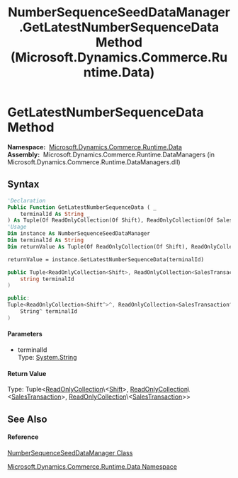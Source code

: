 ﻿---
title: NumberSequenceSeedDataManager.GetLatestNumberSequenceData Method  (Microsoft.Dynamics.Commerce.Runtime.Data)
TOCTitle: GetLatestNumberSequenceData Method
ms:assetid: M:Microsoft.Dynamics.Commerce.Runtime.Data.NumberSequenceSeedDataManager.GetLatestNumberSequenceData(System.String)
ms:mtpsurl: https://technet.microsoft.com/en-us/library/microsoft.dynamics.commerce.runtime.data.numbersequenceseeddatamanager.getlatestnumbersequencedata(v=AX.60)
ms:contentKeyID: 65322633
ms.date: 05/18/2015
mtps_version: v=AX.60
f1_keywords:
- Microsoft.Dynamics.Commerce.Runtime.Data.NumberSequenceSeedDataManager.GetLatestNumberSequenceData
dev_langs:
- CSharp
- C++
- VB
---

# GetLatestNumberSequenceData Method

**Namespace:**  [Microsoft.Dynamics.Commerce.Runtime.Data](microsoft-dynamics-commerce-runtime-data-namespace.md)  
**Assembly:**  Microsoft.Dynamics.Commerce.Runtime.DataManagers (in Microsoft.Dynamics.Commerce.Runtime.DataManagers.dll)

## Syntax

``` vb
'Declaration
Public Function GetLatestNumberSequenceData ( _
    terminalId As String _
) As Tuple(Of ReadOnlyCollection(Of Shift), ReadOnlyCollection(Of SalesTransaction), ReadOnlyCollection(Of SalesTransaction))
'Usage
Dim instance As NumberSequenceSeedDataManager
Dim terminalId As String
Dim returnValue As Tuple(Of ReadOnlyCollection(Of Shift), ReadOnlyCollection(Of SalesTransaction), ReadOnlyCollection(Of SalesTransaction))

returnValue = instance.GetLatestNumberSequenceData(terminalId)
```

``` csharp
public Tuple<ReadOnlyCollection<Shift>, ReadOnlyCollection<SalesTransaction>, ReadOnlyCollection<SalesTransaction>> GetLatestNumberSequenceData(
    string terminalId
)
```

``` c++
public:
Tuple<ReadOnlyCollection<Shift^>^, ReadOnlyCollection<SalesTransaction^>^, ReadOnlyCollection<SalesTransaction^>^>^ GetLatestNumberSequenceData(
    String^ terminalId
)
```

#### Parameters

  - terminalId  
    Type: [System.String](https://technet.microsoft.com/en-us/library/s1wwdcbf\(v=ax.60\))  

#### Return Value

Type: Tuple\<[ReadOnlyCollection](https://technet.microsoft.com/en-us/library/ms132474\(v=ax.60\))\<[Shift](shift-class-microsoft-dynamics-commerce-runtime-datamodel.md)\>, [ReadOnlyCollection](https://technet.microsoft.com/en-us/library/ms132474\(v=ax.60\))\<[SalesTransaction](salestransaction-class-microsoft-dynamics-commerce-runtime-datamodel.md)\>, [ReadOnlyCollection](https://technet.microsoft.com/en-us/library/ms132474\(v=ax.60\))\<[SalesTransaction](salestransaction-class-microsoft-dynamics-commerce-runtime-datamodel.md)\>\>  

## See Also

#### Reference

[NumberSequenceSeedDataManager Class](numbersequenceseeddatamanager-class-microsoft-dynamics-commerce-runtime-data.md)

[Microsoft.Dynamics.Commerce.Runtime.Data Namespace](microsoft-dynamics-commerce-runtime-data-namespace.md)

